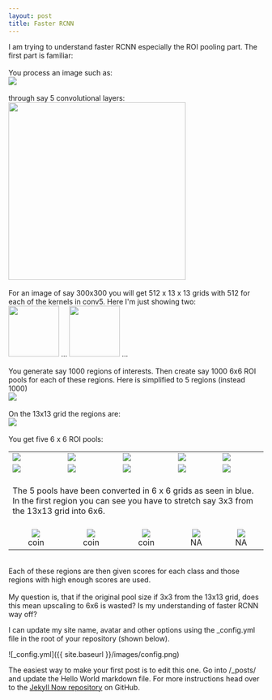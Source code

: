 ```yaml
---
layout: post
title: Faster RCNN
---
```


I am trying to understand faster RCNN especially the ROI pooling part. The first part is familiar:<br><br>
You process an image such as:<br>
<img src="http://forthtemple.com/rcnn/IMG_0744iii.jpg" />
<br>
<br>
through say 5 convolutional layers:<br>
<img src="http://forthtemple.com/rcnn/try.jpg" height="350"/>
<br>
<br>
For an image of say 300x300 you will get 512 x 13 x 13 grids with 512 for each of the kernels in conv5. Here I'm just showing two:<br>
<img src="http://forthtemple.com/rcnn/try2.jpg" width="100"/>
...
<img src="http://forthtemple.com/rcnn/try2.jpg" width="100"/>
...
<br>
<br>
You generate say 1000 regions of interests. Then create say 1000 6x6 ROI pools for each of these regions. Here is simplified to 5 regions (instead 1000)<br>
<img src="IMG_0744reg.jpg"/><br>
<br>
On the 13x13 grid the regions are:<br>
<img src="try3.jpg"/><br>
<br>
You get five 6 x 6 ROI pools:<br>
<table>
<tr>
<td>
<img src="pool3.jpg"/></td><td><img src="pool4.jpg"/></td><td><img src="pool5.jpg"/></td><td><img src="pool1.jpg"/></td><td><img src="pool2.jpg"/></td>
</tr>
<tr>
<td>
<img src="pool3_6x6.jpg"/></td><td><img src="pool4_6x6.jpg"/></td><td><img src="pool5_6x6.jpg"/></td><td><img src="pool1_6x6.jpg"/> </td><td><img src="pool2_6x6.jpg"/></td> </tr>
<tr>
<td colspan="5">
<br>
The 5 pools have been converted in 6 x 6 grids as seen in blue. In the first region you can see you have to stretch say 3x3 from the 13x13 grid into 6x6.
<br>
<br>
</td></tr>
<tr><td align="center"><img src="arrow.jpg"/><br>coin</td><td  align="center"><img src="arrow.jpg"/><br>coin</td><td  align="center"><img src="arrow.jpg"/><br>coin</td><td  align="center"><img src="arrow.jpg"/><br>NA</td><td  align="center"><img src="arrow.jpg"/><br>NA</td></tr>
</table>
<br>
Each of these regions are then given scores for each class and those regions with high enough scores are used.<br>
<br>
My question is, that if the original pool size if 3x3 from the 13x13 grid, does this mean upscaling to 6x6 is wasted? Is my understanding of faster RCNN way off?


I can update my site name, avatar and other options using the _config.yml file in the root of your repository (shown below).

![_config.yml]({{ site.baseurl }}/images/config.png)

The easiest way to make your first post is to edit this one. Go into /_posts/ and update the Hello World markdown file. For more instructions head over to the [Jekyll Now repository](https://github.com/barryclark/jekyll-now) on GitHub.


